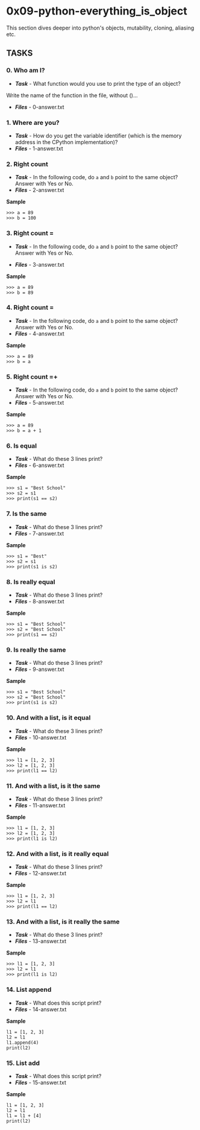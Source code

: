# 0x09-python-everything_is_object

This section dives deeper into python's objects, mutability, cloning, aliasing etc.

## TASKS

### 0. Who am I?

- ***Task*** - What function would you use to print the type of an object?

Write the name of the function in the file, without ()...
- ***Files*** - 0-answer.txt

### 1. Where are you?

- ***Task*** - How do you get the variable identifier (which is the memory address in the CPython implementation)?
- ***Files*** - 1-answer.txt


### 2. Right count

- ***Task*** - In the following code, do `a` and `b` point to the same object? Answer with Yes or No.
- ***Files*** - 2-answer.txt

**Sample**

```
>>> a = 89
>>> b = 100
```


### 3. Right count =
- ***Task*** - In the following code, do `a` and `b` point to the same object? Answer with Yes or No.

- ***Files*** - 3-answer.txt

**Sample**

```
>>> a = 89
>>> b = 89
```


### 4. Right count =

- ***Task*** - In the following code, do `a` and `b` point to the same object? Answer with Yes or No.
- ***Files*** - 4-answer.txt


**Sample**
```
>>> a = 89
>>> b = a
```

### 5. Right count =+

- ***Task*** - In the following code, do `a` and `b` point to the same object? Answer with Yes or No.
- ***Files*** - 5-answer.txt


**Sample**
```
>>> a = 89
>>> b = a + 1
```


### 6. Is equal

- ***Task*** - What do these 3 lines print?
- ***Files*** - 6-answer.txt

**Sample**
```
>>> s1 = "Best School"
>>> s2 = s1
>>> print(s1 == s2)
```


### 7. Is the same

- ***Task*** - What do these 3 lines print?
- ***Files*** - 7-answer.txt

**Sample**

```
>>> s1 = "Best"
>>> s2 = s1
>>> print(s1 is s2)
```


### 8. Is really equal

- ***Task*** - What do these 3 lines print?
- ***Files*** - 8-answer.txt

**Sample**

```
>>> s1 = "Best School"
>>> s2 = "Best School"
>>> print(s1 == s2)
```



### 9. Is really the same

- ***Task*** - What do these 3 lines print?
- ***Files*** - 9-answer.txt

**Sample**

```
>>> s1 = "Best School"
>>> s2 = "Best School"
>>> print(s1 is s2)
```

### 10. And with a list, is it equal

- ***Task*** - What do these 3 lines print?
- ***Files*** - 10-answer.txt

**Sample**

```
>>> l1 = [1, 2, 3]
>>> l2 = [1, 2, 3] 
>>> print(l1 == l2)
```

### 11. And with a list, is it the same

- ***Task*** - What do these 3 lines print?
- ***Files*** - 11-answer.txt

**Sample**

```
>>> l1 = [1, 2, 3]
>>> l2 = [1, 2, 3] 
>>> print(l1 is l2)
```

### 12. And with a list, is it really equal

- ***Task*** - What do these 3 lines print?
- ***Files*** - 12-answer.txt

**Sample**

```
>>> l1 = [1, 2, 3]
>>> l2 = l1
>>> print(l1 == l2)
```

### 13. And with a list, is it really the same

- ***Task*** - What do these 3 lines print?
- ***Files*** - 13-answer.txt

**Sample**

```
>>> l1 = [1, 2, 3]
>>> l2 = l1
>>> print(l1 is l2)
```

### 14. List append

- ***Task*** - What does this script print?
- ***Files*** - 14-answer.txt

**Sample**

```
l1 = [1, 2, 3]
l2 = l1
l1.append(4)
print(l2)
```



### 15. List add

- ***Task*** - What does this script print?
- ***Files*** - 15-answer.txt

**Sample**

```
l1 = [1, 2, 3]
l2 = l1
l1 = l1 + [4]
print(l2)
```
